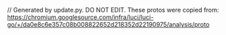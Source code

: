 // Generated by update.py. DO NOT EDIT.
These protos were copied from:
https://chromium.googlesource.com/infra/luci/luci-go/+/da0e8c6e357c08b008822652d218352d22190975/analysis/proto
